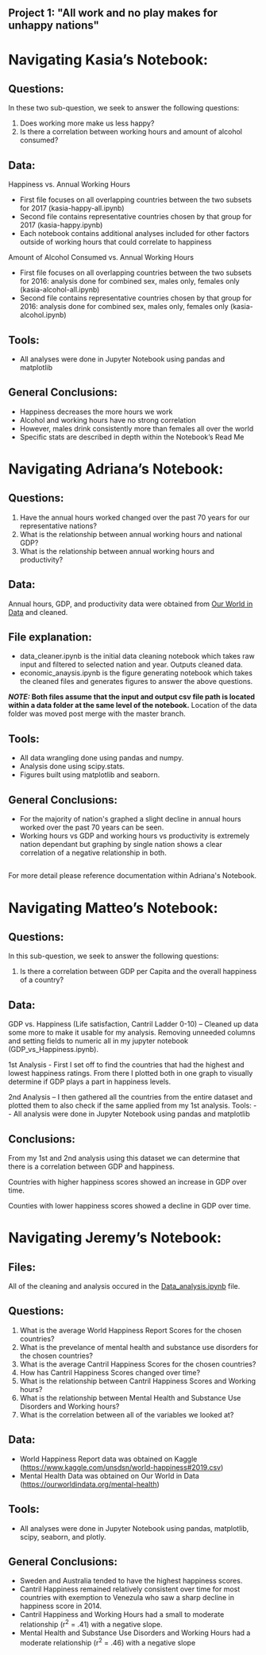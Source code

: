 ## Project 1: "All work and no play makes for unhappy nations"

# **Navigating Kasia’s Notebook:** 

## Questions: 
In these two sub-question, we seek to answer the following questions: 
1. Does working more make us less happy? 
2. Is there a correlation between working hours and amount of alcohol consumed?

## Data: 
Happiness vs. Annual Working Hours 
- First file focuses on all overlapping countries between the two subsets for 2017 (kasia-happy-all.ipynb)
- Second file contains representative countries chosen by that group for 2017  (kasia-happy.ipynb)
- Each notebook contains additional analyses included for other factors outside of working hours that could correlate to happiness 

Amount of Alcohol Consumed vs. Annual Working Hours 
- First file focuses on all overlapping countries between the two subsets for 2016: analysis done for combined sex, males only, females only (kasia-alcohol-all.ipynb) 
- Second file contains representative countries chosen by that group for 2016: analysis done for combined sex, males only, females only (kasia-alcohol.ipynb)

## Tools: 
- All analyses were done in Jupyter Notebook using pandas and matplotlib  

## General Conclusions:
- Happiness decreases the more hours we work 
- Alcohol and working hours have no strong correlation 
- However, males drink consistently more than females all over the world 
- Specific stats are described in depth within the Notebook’s Read Me 

# **Navigating Adriana’s Notebook:**

## Questions: 
1. Have the annual hours worked changed over the past 70 years for our representative nations?
2. What is the relationship between annual working hours and national GDP?
3. What is the relationship between annual working hours and productivity?

## Data: 
Annual hours, GDP, and productivity data were obtained from [Our World in Data](https://ourworldindata.org/working-hours) and cleaned.

## File explanation:
- data_cleaner.ipynb is the initial data cleaning notebook which takes raw input and filtered to selected nation and year. Outputs cleaned data.
- economic_anaysis.ipynb is the figure generating notebook which takes the cleaned files and generates figures to answer the above questions.

**_NOTE:_ Both files assume that the input and output csv file path is located within a data folder at the same level of the notebook.**
Location of the data folder was moved post merge with the master branch. 

## Tools: 
- All data wrangling done using pandas and numpy. 
- Analysis done using scipy.stats.
- Figures built using matplotlib and seaborn.

## General Conclusions:
- For the majority of nation's graphed a slight decline in annual hours worked over the past 70 years can be seen.
- Working hours vs GDP and working hours vs productivity is extremely nation dependant but graphing by single nation shows a clear correlation of a negative relationship in both.

##
For more detail please reference documentation within Adriana's Notebook.

# **Navigating Matteo’s Notebook:**

## Questions:

In this sub-question, we seek to answer the following questions: 
1.	Is there a correlation between GDP per Capita and the overall happiness of a country?

## Data:

GDP vs. Happiness (Life satisfaction, Cantril Ladder 0-10) – Cleaned up data some more to make it usable for my analysis. Removing unneeded columns and setting fields to numeric all in my jupyter notebook (GDP_vs_Happiness.ipynb). 

1st Analysis - First I set off to find the countries that had the highest and lowest happiness ratings. From there I plotted both in one graph to visually determine if GDP plays a part in happiness levels.

2nd Analysis – I then gathered all the countries from the entire dataset and plotted them to also check if the same applied from my 1st analysis. 
Tools: -- All analysis were done in Jupyter Notebook using pandas and matplotlib

## Conclusions:

From my 1st and 2nd analysis using this dataset we can determine that there is a correlation between GDP and happiness. 

Countries with higher happiness scores showed an increase in GDP over time.

Counties with lower happiness scores showed a decline in GDP over time.  


# **Navigating Jeremy’s Notebook:** 

## Files:
All of the cleaning and analysis occured in the [Data_analysis.ipynb](https://github.com/JeremyBrent/RUDS_project_1/blob/master/Jeremys_notebook/Data_analysis.ipynb) file. 

## Questions: 
1. What is the average World Happiness Report Scores for the chosen countries?
2. What is the prevelance of mental health and substance use disorders for the chosen countries?
3. What is the average Cantril Happiness Scores for the chosen countries?
4. How has Cantril Happiness Scores changed over time?
5. What is the relationship between Cantril Happiness Scores and Working hours?
6. What is the relationship between Mental Health and Substance Use Disorders and Working hours?
7. What is the correlation between all of the variables we looked at?


## Data: 
- World Happiness Report data was obtained on Kaggle (https://www.kaggle.com/unsdsn/world-happiness#2019.csv)
- Mental Health Data was obtained on Our World in Data (https://ourworldindata.org/mental-health)

## Tools: 
- All analyses were done in Jupyter Notebook using pandas, matplotlib, scipy, seaborn, and plotly. 

## General Conclusions:
- Sweden and Australia tended to have the highest happiness scores. 
- Cantril Happiness remained relatively consistent over time for most countries with exemption to Venezula who saw a sharp decline in happiness score in 2014. 
- Cantril Happiness and Working Hours had a small to moderate relationship (r<sup>2</sup> = .41) with a negative slope. 
- Mental Health and Substance Use Disorders and Working Hours had a  moderate relationship (r<sup>2</sup> = .46) with a negative slope

